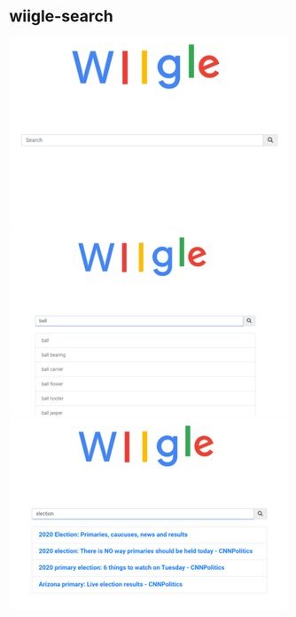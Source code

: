 # wiigle-search
![home_page](imgs/wiigle_home.png)
![suggestion page](imgs/wiigle_suggestion.png) <!-- .element height="40%" width="40%" -->
![suggestion page](imgs/wiigle_results.png) <!-- .element height="30%" width="30%" -->


